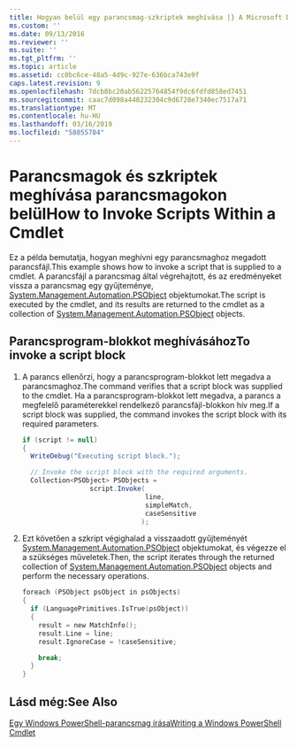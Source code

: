 ```yaml
---
title: Hogyan belül egy parancsmag-szkriptek meghívása |} A Microsoft Docs
ms.custom: ''
ms.date: 09/13/2016
ms.reviewer: ''
ms.suite: ''
ms.tgt_pltfrm: ''
ms.topic: article
ms.assetid: cc0bc6ce-48a5-4d9c-927e-636bca743e9f
caps.latest.revision: 9
ms.openlocfilehash: 7dcb8bc20ab56225764854f9dc6fdfd858ed7451
ms.sourcegitcommit: caac7d098a448232304c9d6728e7340ec7517a71
ms.translationtype: MT
ms.contentlocale: hu-HU
ms.lasthandoff: 03/16/2019
ms.locfileid: "58055784"
---
```

# <a name="how-to-invoke-scripts-within-a-cmdlet"></a><span data-ttu-id="8bece-102">Parancsmagok és szkriptek meghívása parancsmagokon belül</span><span class="sxs-lookup"><span data-stu-id="8bece-102">How to Invoke Scripts Within a Cmdlet</span></span>

<span data-ttu-id="8bece-103">Ez a példa bemutatja, hogyan meghívni egy parancsmaghoz megadott parancsfájl.</span><span class="sxs-lookup"><span data-stu-id="8bece-103">This example shows how to invoke a script that is supplied to a cmdlet.</span></span> <span data-ttu-id="8bece-104">A parancsfájl a parancsmag által végrehajtott, és az eredményeket vissza a parancsmag egy gyűjteménye, [System.Management.Automation.PSObject](/dotnet/api/System.Management.Automation.PSObject) objektumokat.</span><span class="sxs-lookup"><span data-stu-id="8bece-104">The script is executed by the cmdlet, and its results are returned to the cmdlet as a collection of [System.Management.Automation.PSObject](/dotnet/api/System.Management.Automation.PSObject) objects.</span></span>

## <a name="to-invoke-a-script-block"></a><span data-ttu-id="8bece-105">Parancsprogram-blokkot meghívásához</span><span class="sxs-lookup"><span data-stu-id="8bece-105">To invoke a script block</span></span>

1. <span data-ttu-id="8bece-106">A parancs ellenőrzi, hogy a parancsprogram-blokkot lett megadva a parancsmaghoz.</span><span class="sxs-lookup"><span data-stu-id="8bece-106">The command verifies that a script block was supplied to the cmdlet.</span></span> <span data-ttu-id="8bece-107">Ha a parancsprogram-blokkot lett megadva, a parancs a megfelelő paraméterekkel rendelkező parancsfájl-blokkon hív meg.</span><span class="sxs-lookup"><span data-stu-id="8bece-107">If a script block was supplied, the command invokes the script block with its required parameters.</span></span>

    ```csharp
    if (script != null)
    {
      WriteDebug("Executing script block.");

      // Invoke the script block with the required arguments.
      Collection<PSObject> PSObjects =
                     script.Invoke(
                                   line,
                                   simpleMatch,
                                   caseSensitive
                                  );
    ```

2. <span data-ttu-id="8bece-108">Ezt követően a szkript végighalad a visszaadott gyűjteményét [System.Management.Automation.PSObject](/dotnet/api/System.Management.Automation.PSObject) objektumokat, és végezze el a szükséges műveletek.</span><span class="sxs-lookup"><span data-stu-id="8bece-108">Then, the script iterates through the returned collection of [System.Management.Automation.PSObject](/dotnet/api/System.Management.Automation.PSObject) objects and perform the necessary operations.</span></span>

    ```c
    foreach (PSObject psObject in psObjects)
    {
      if (LanguagePrimitives.IsTrue(psObject))
      {
        result = new MatchInfo();
        result.Line = line;
        result.IgnoreCase = !caseSensitive;

        break;
      }
    }

    ```

## <a name="see-also"></a><span data-ttu-id="8bece-109">Lásd még:</span><span class="sxs-lookup"><span data-stu-id="8bece-109">See Also</span></span>

[<span data-ttu-id="8bece-110">Egy Windows PowerShell-parancsmag írása</span><span class="sxs-lookup"><span data-stu-id="8bece-110">Writing a Windows PowerShell Cmdlet</span></span>](./writing-a-windows-powershell-cmdlet.md)
